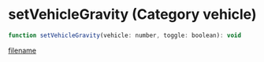 # setVehicleGravity (Category vehicle)

```js
function setVehicleGravity(vehicle: number, toggle: boolean): void
```

[filename](setVehicleGravity_m.md ':include')